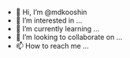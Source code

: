 - 👋 Hi, I’m @mdkooshin
- 👀 I’m interested in ...
- 🌱 I’m currently learning ...
- 💞️ I’m looking to collaborate on ...
- 📫 How to reach me ...

<!---
mdkooshin/mdkooshin is a ✨ special ✨ repository because its `README.md` (this file) appears on your GitHub profile.
You can click the Preview link to take a look at your changes.
--->
